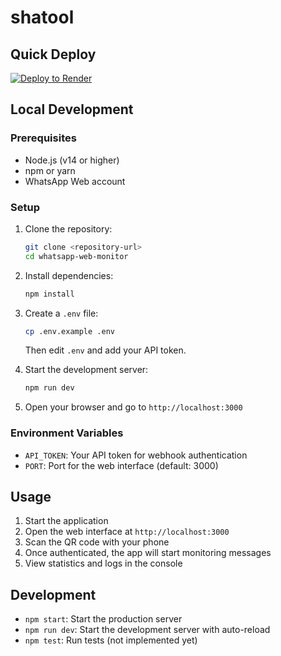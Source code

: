 # shatool



## Quick Deploy

[![Deploy to Render](https://render.com/images/deploy-to-render-button.svg)](https://render.com/deploy?repo=https://github.com/bizzo6/shatool)

## Local Development

### Prerequisites

- Node.js (v14 or higher)
- npm or yarn
- WhatsApp Web account

### Setup

1. Clone the repository:
   ```bash
   git clone <repository-url>
   cd whatsapp-web-monitor
   ```

2. Install dependencies:
   ```bash
   npm install
   ```

3. Create a `.env` file:
   ```bash
   cp .env.example .env
   ```
   Then edit `.env` and add your API token.

4. Start the development server:
   ```bash
   npm run dev
   ```

5. Open your browser and go to `http://localhost:3000`

### Environment Variables

- `API_TOKEN`: Your API token for webhook authentication
- `PORT`: Port for the web interface (default: 3000)

## Usage

1. Start the application
2. Open the web interface at `http://localhost:3000`
3. Scan the QR code with your phone
4. Once authenticated, the app will start monitoring messages
5. View statistics and logs in the console

## Development

- `npm start`: Start the production server
- `npm run dev`: Start the development server with auto-reload
- `npm test`: Run tests (not implemented yet)
